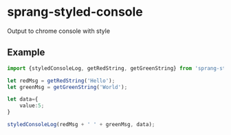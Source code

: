 sprang-styled-console
==================

Output to chrome console with style

## Example

```typescript
import {styledConsoleLog, getRedString, getGreenString} from 'sprang-styled-console';

let redMsg = getRedString('Hello');
let greenMsg = getGreenString('World');

let data={
    value:5;
}

styledConsoleLog(redMsg + ' ' + greenMsg, data);
```





